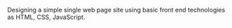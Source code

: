 Designing a simple single web page site using basic front end technologies as HTML, CSS, JavaScript.
